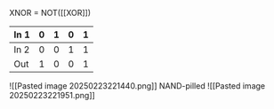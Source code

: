 XNOR = NOT([[XOR]])

| In 1 | 0   | 1   | 0   | 1   |
| ---- | --- | --- | --- | --- |
| In 2 | 0   | 0   | 1   | 1   |
| Out  | 1   | 0   | 0   | 1   |
![[Pasted image 20250223221440.png]]
NAND-pilled 
![[Pasted image 20250223221951.png]]